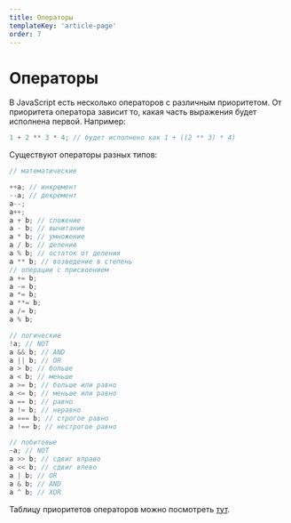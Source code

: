 ```yaml
---
title: Операторы
templateKey: 'article-page'
order: 7
---
```

# Операторы
В JavaScript есть несколько операторов с различным приоритетом. От приоритета оператора зависит то, какая часть выражения будет исполнена первой. Например:
```javascript
1 + 2 ** 3 * 4; // будет исполнено как 1 + ((2 ** 3) * 4)
```
Существуют операторы разных типов:
```javascript
// математические

++a; // инкремент
--a; // декремент
a--;
a++;
a + b; // сложение
a - b; // вычитание
a * b; // умножение
a / b; // деление
a % b; // остаток от деления
a ** b; // возведение в степень
// операции с присвоением
a += b;
a -= b;
a *= b;
a **= b;
a /= b;
a % b;

// логические
!a; // NOT
a && b; // AND
a || b; // OR
a > b; // больше
a < b; // меньше
a >= b; // больше или равно
a <= b; // меньше или равно
a == b; // равно
a != b; // неравно
a === b; // строгое равно
a !== b; // нестрогое равно

// побитовые
~a; // NOT
a >> b; // сдвиг вправо
a << b; // сдвиг влево
a | b; // OR
a & b; // AND
a ^ b; // XOR
```

Таблицу приоритетов операторов можно посмотреть [тут](https://developer.mozilla.org/ru/docs/Web/JavaScript/Reference/Operators/Operator_Precedence).
